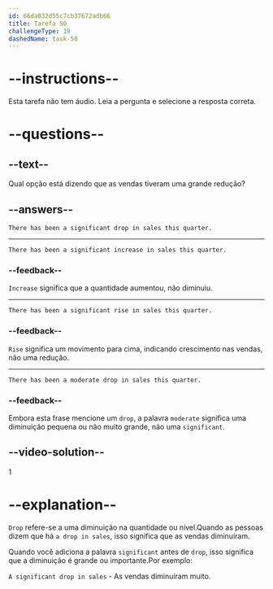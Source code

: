 ```yaml
---
id: 66da032d55c7cb37672adb66
title: Tarefa 50
challengeType: 19
dashedName: task-50
---
```


# --instructions--

Esta tarefa não tem áudio. Leia a pergunta e selecione a resposta correta.

# --questions--

## --text--

Qual opção está dizendo que as vendas tiveram uma grande redução?

## --answers--

`There has been a significant drop in sales this quarter.`

---

`There has been a significant increase in sales this quarter.`

### --feedback--

`Increase` significa que a quantidade aumentou, não diminuiu.

---

`There has been a significant rise in sales this quarter.`

### --feedback--

`Rise` significa um movimento para cima, indicando crescimento nas vendas, não uma redução.

---

`There has been a moderate drop in sales this quarter.`

### --feedback--

Embora esta frase mencione um `drop`, a palavra `moderate` significa uma diminuição pequena ou não muito grande, não uma `significant`.

## --video-solution--

1

# --explanation--

`Drop` refere-se a uma diminuição na quantidade ou nível.Quando as pessoas dizem que há `a drop in sales`, isso significa que as vendas diminuíram. 

Quando você adiciona a palavra `significant` antes de `drop`, isso significa que a diminuição é grande ou importante.Por exemplo:

`A significant drop in sales` - As vendas diminuíram muito.
